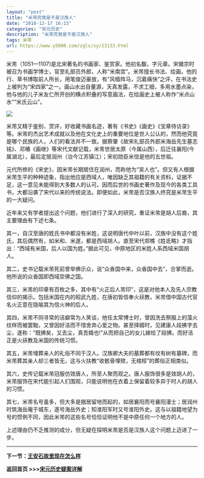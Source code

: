 ```yaml
---
layout: "post"
title: "米芾究竟是不是汉族人"
date: "2018-12-17 16:15"
categories: "宋元历史"
description: "米芾究竟是不是汉族人"
tags: 米芾
url: https://www.y5000.com/zgls/sy/23133.html
---
```






米芾（1051—1107)是北宋著名的书画家、鉴赏家。他初名黻，字元章。宋徽宗时被召为书画学博士，官至礼部员外郎，人称“米南宫”。米芾擅长书法、绘画，他的行、草书博取前人所长，用笔俊迈豪放，有“风樯阵马，沉着痛快”之评，在书法史上被列为“宋四家”之一。画山水出自董源，天真发露，不求工细，多用水墨点染，他与他的儿子米友仁所开创的横点积叠的写意画法，在绘画史上被人称作“米点山水”“米氏云山”。

![](https://img.y5000.com/uploads/allimg/170628/8-1F62QG025935.jpg)

米芾又精于鉴别、赏评，好收藏书画名迹，著有《书史》《画史》《宝章待访录》等。米芾的杰出艺术成就以及他在文化史上的重要地位是世人公认的，然而他究竟是哪个民族的人，人们的看法并不一致。据蔡肇《故宋礼部员外郎米海岳先生墓志铭》、邓椿《画继》等宋代文献记载，米芾世居太原（今属山西），后迁往襄阳(今属湖北），最后定居润州（治今江苏镇江）；宋初勋臣米信是他的五世祖。

元代所修的《宋史》，因米芾长期居住在润州，而称他为“吴人也”。但又有人根据米芾生平的种种迹象，指出他应是西域人，唯因缺乏其祖籍的有关资料，证据不足，这一意见未能得到大多数人的认可。因而后世的书画史著作及现今的各类工具书，大都沿袭了宋代以来的传统说法。即便如此，米芾是否汉族人终究是米芾生平的一大疑问。

近年来又有学者提出这个问题，他们进行了深入的研究，重证米芾是胡人后裔，其主要理由有下述七条。

其一，自汉至唐的姓氏书中都没有米姓，这说明唐代中叶以前，汉族中没有这个姓氏，其后偶然有，如米和、米遂，都是西域胡人。直至宋代郑樵《姓氐略》才指出：“西域有米国，后人以国为姓。”据此可见，中原地区的米姓人系西域米国胡人。

其二，史书记载米芾死前曾举佛示众，说“众香国中来，众香国中去”，合掌而逝。他所说的众香国即西域崇佛之国。

其三，米芾的印章有百枚之多，其中有“火正后人芾印”，这是对他本人及先人宗教信仰的揭示。包括米国在内的昭武九姓，在唐初皆信奉火祆教，米芾借中国古代官名火正意在隐喻其为信火神的后人。

其四，米芾不同寻常的洁癖常为人笑谈，他任太常博士时，曾因洗去祭服上的藻火纹样而被罢黜，又曾因好洁而不惜舍弃心爱之物。甚至择婿时，见建康人段拂字去尘，遂称：“既拂矣，又去尘，真吾婿也!”从而把自己的女儿嫁给了段拂。而好洁正是火祆教及米国的传统习惯。

其五，米芾埋葬亲人的礼俗不同于汉人。汉族卿大夫的墓葬都有坟有树有墓碑，而米芾葬其亲人却三者皆无，这与火扶教“收骸骨埋殡，无棺椁”的葬俗正相类似。

其六，史传记载米芾冠服仿效唐人，所至人聚而观之。唐人服饰很多是效胡人的，米芾服饰在宋代能引起人们围观，只能说明他在衣着上保留着较多异于时人的胡人的习惯。

其七，米芾名号虽多，但大多是据居留地而起的，如居襄阳而号襄阳漫士；居润州时筑海岳庵于城东，遂号海岳外史；知淮阳军时又号淮阳外史。这与以祖籍地望为号的惯例不同，因此米芾的这些名号恰恰证明他不是中原任何一个地方的人。

上述理由仍不乏推测的成分，但无疑在探明米芾是否是汉族人这个问题上迈进了一步。

* * *

**下一节：[王安石故里现在怎么样](https://www.y5000.com/zgls/sy/23134.html)**

**返回首页 >>>[宋元历史疑案详解](https://www.y5000.com/zgls/sy/23199.html)**
